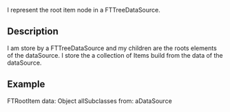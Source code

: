 I represent the root item node in a FTTreeDataSource.

Description
-------------------------------------------------

I am store by a FTTreeDataSource and my children are the roots elements of the dataSource.
I store the a collection of Items build from the data of the dataSource.


Example
-------------------------------------------------
 
FTRootItem data: Object allSubclasses from: aDataSource
